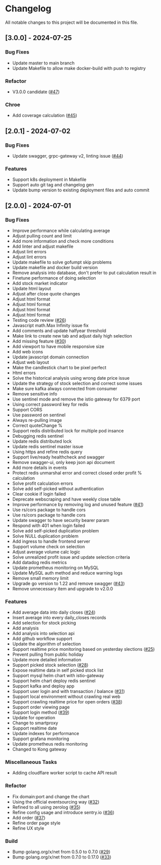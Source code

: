 # Changelog

All notable changes to this project will be documented in this file.

## [3.0.0] - 2024-07-25

### Bug Fixes

- Update master to main branch
- Update Makefile to allow make docker-build with push to registry

### Refactor

- V3.0.0 candidate ([#47](https://github.com/samwang0723/stock-crawler/issues/47))

### Chroe

- Add coverage calculation ([#45](https://github.com/samwang0723/stock-crawler/issues/45))

## [2.0.1] - 2024-07-02

### Bug Fixes

- Update swagger, grpc-gateway v2, linting issue ([#44](https://github.com/samwang0723/stock-crawler/issues/44))

### Features

- Support k8s deployment in Makefile
- Support auto git tag and changelog gen
- Update bump version to existing deployment files and auto commit

## [2.0.0] - 2024-07-01

### Bug Fixes

- Improve performance while calculating average
- Adjust pulling count and limit
- Add more information and check more conditions
- Add linter and adjust makefile
- Adjust lint errors
- Adjust lint errors
- Update makefile to solve gofumpt skip problems
- Update makefile and docker build version
- Remove analysis into database, don't prefer to put calculation result in
- Finetune performance of doing selection
- Add stock market indicator
- Update html layout
- Adjust after close quote changes
- Adjust html format
- Adjust html format
- Adjust html format
- Adjust html format
- Testing code review ([#26](https://github.com/samwang0723/stock-crawler/issues/26))
- Javascript math.Max Infinity issue fix
- Add comments and update halfyear threshold
- Make link to create new tab and adjust daily high selection
- Add missing feature ([#30](https://github.com/samwang0723/stock-crawler/issues/30))
- Add viewport to have mobile responsive size
- Add web icons
- Update javascript domain connection
- Adjust web layout
- Make the candlestick chart to be pixel perfect
- Html errors
- Solve the historical analysis using wrong date price issue
- Update the strategy of stock selection and correct some issues
- Make sure kafka always connected from consumer
- Remove sensitive info
- Use sentinel mode and remove the istio gateway for 6379 port
- Using correct password key for redis
- Support CORS
- Use password on sentinel
- Always re-pulling image
- Correct quoteChange %
- Support redis distributed lock for multiple pod insance
- Debugging redis sentinel
- Update redis distributed lock
- Update redis sentinel master issue
- Using https and refine redis query
- Support live/ready healthcheck and swagger
- Remove swagger-ui, only keep json api document
- Add more details in events
- Protect redis unmarshal error and correct closed order profit % calculation
- Solve profit calculation errors
- Solve add self-picked without authentication
- Clear cookie if login failed
- Deprecate webscraping and have weekly close table
- Improve performance by removing log and unused feature ([#41](https://github.com/samwang0723/stock-crawler/issues/41))
- Use rs/cors package to handle cors
- Use rs/cors package to handle cors
- Update swagger to have security bearer param
- Respond with 401 when login failed
- Solve add self-picked duplication problem
- Solve NULL duplication problem
- Add ingress to handle frontend server
- Support volume check on selection
- Adjust average volume calc logic
- Solve unrealized profit issue and update selection criteria
- Add datadog redis metrics
- Update prometheus monitoring on MySQL
- Update MySQL auth method and reduce warning logs
- Remove small memory limit
- Upgrade go version to 1.22 and remove swagger ([#43](https://github.com/samwang0723/stock-crawler/issues/43))
- Remove unnecessary item and upgrade to v2.0.0

### Features

- Add average data into daily closes ([#24](https://github.com/samwang0723/stock-crawler/issues/24))
- Insert average into every daily_closes records
- Add selection for stock picking
- Add analysis
- Add analysis into selection api
- Add github workflow support
- Update the algorithm of selection
- Support realtime price monitoring based on yesterday slections ([#25](https://github.com/samwang0723/stock-crawler/issues/25))
- Prevent pulling from public holiday
- Update more detailed information
- Support picked stock selection ([#28](https://github.com/samwang0723/stock-crawler/issues/28))
- Expose realtime data in self picked stock list
- Support mysql helm chart with istio-gateway
- Support helm chart deploy redis sentinel
- Support kafka and deploy app
- Support user login and with transaction / balance ([#31](https://github.com/samwang0723/stock-crawler/issues/31))
- Support local environment without crawling real web
- Support crawling realtime price for open orders ([#38](https://github.com/samwang0723/stock-crawler/issues/38))
- Support order viewing page
- Support login method ([#39](https://github.com/samwang0723/stock-crawler/issues/39))
- Update for operation
- Change to smartproxy
- Support realtime date
- Update indexes for performance
- Support grafana monitoring
- Update prometheus redis monitoring
- Changed to Kong gateway

### Miscellaneous Tasks

- Adding cloudflare worker script to cache API result

### Refactor

- Fix domain:port and change the chart
- Using the official eventsourcing way ([#32](https://github.com/samwang0723/stock-crawler/issues/32))
- Refined to all using zerolog ([#35](https://github.com/samwang0723/stock-crawler/issues/35))
- Refine config usage and introduce sentry.io ([#36](https://github.com/samwang0723/stock-crawler/issues/36))
- Add order ([#37](https://github.com/samwang0723/stock-crawler/issues/37))
- Refine order page style
- Refine UX style

### Build

- Bump golang.org/x/net from 0.5.0 to 0.7.0 ([#29](https://github.com/samwang0723/stock-crawler/issues/29))
- Bump golang.org/x/net from 0.7.0 to 0.17.0 ([#33](https://github.com/samwang0723/stock-crawler/issues/33))

<!-- generated by git-cliff -->
